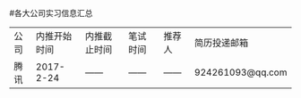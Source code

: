#各大公司实习信息汇总
<table>
  <tr>
    <td>公司</td>
    <td>内推开始时间</td>
    <td>内推截止时间</td>
    <td>笔试时间</td>
    <td>推荐人</td>
    <td>简历投递邮箱</td>
  </tr>
  <tr>
    <td>腾讯</td>
    <td>2017-2-24</td>
    <td>——</td>
    <td>——</td>
    <td>——</td>
    <td>924261093@qq.com</td>
  </tr>

</table>
